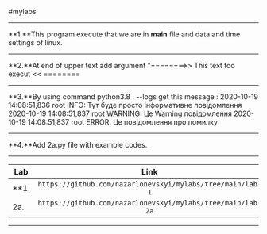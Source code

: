 #mylabs 
***
**1.**This program execute that we are in __main__ file and data and time settings of linux.
***
**2.**At end of upper text add argument "========>> This text too execut << ========
***
**3.**By using command python3.8 . --logs get this message : 2020-10-19 14:08:51,836 root INFO: Тут буде просто інформативне повідомлення 2020-10-19 14:08:51,837 root WARNING: Це Warning повідомлення 2020-10-19 14:08:51,837 root ERROR: Це повідомлення про помилку
***
**4.**Add 2a.py file with example codes.
***
|Lab   |Link          |
|------|:------------:|
|**1.|`https://github.com/nazarlonevskyi/mylabs/tree/main/lab-1`|
|2a.|`https://github.com/nazarlonevskyi/mylabs/tree/main/lab-2a`|
***
